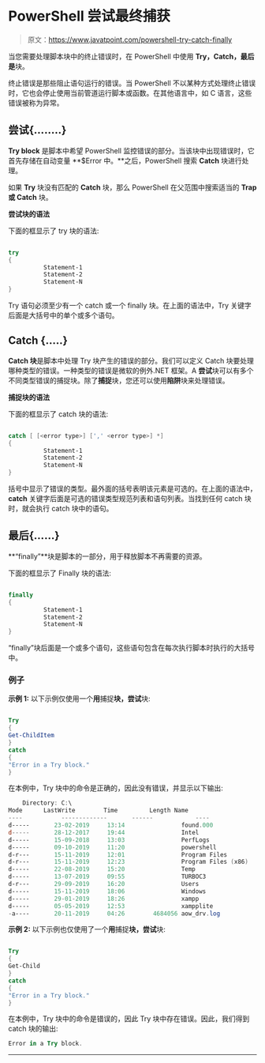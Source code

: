 # PowerShell 尝试最终捕获

> 原文：<https://www.javatpoint.com/powershell-try-catch-finally>

当您需要处理脚本块中的终止错误时，在 PowerShell 中使用 **Try，Catch，最后是**块。

终止错误是那些阻止语句运行的错误。当 PowerShell 不以某种方式处理终止错误时，它也会停止使用当前管道运行脚本或函数。在其他语言中，如 C 语言，这些错误被称为异常。

## 尝试{........}

**Try block** 是脚本中希望 PowerShell 监控错误的部分。当该块中出现错误时，它首先存储在自动变量 **$Error 中。**之后，PowerShell 搜索 **Catch** 块进行处理。

如果 **Try** 块没有匹配的 **Catch** 块，那么 PowerShell 在父范围中搜索适当的 **Trap 或 Catch** 块。

**尝试块的语法**

下面的框显示了 try 块的语法:

```ps1

try 
{
          Statement-1
          Statement-2
          Statement-N
}          

```

Try 语句必须至少有一个 catch 或一个 finally 块。在上面的语法中，Try 关键字后面是大括号中的单个或多个语句。

## Catch {.....}

**Catch 块**是脚本中处理 Try 块产生的错误的部分。我们可以定义 Catch 块要处理哪种类型的错误。一种类型的错误是微软的例外.NET 框架。A **尝试**块可以有多个不同类型错误的捕捉块。除了**捕捉**块，您还可以使用**陷阱**块来处理错误。

**捕捉块的语法**

下面的框显示了 catch 块的语法:

```ps1

catch [ [<error type>] [',' <error type>] *] 
{
          Statement-1
          Statement-2
          Statement-N
}     

```

括号中显示了错误的类型。最外面的括号表明该元素是可选的。在上面的语法中， **catch** 关键字后面是可选的错误类型规范列表和语句列表。当找到任何 catch 块时，就会执行 catch 块中的语句。

## 最后{......}

**“finally”**块是脚本的一部分，用于释放脚本不再需要的资源。

下面的框显示了 Finally 块的语法:

```ps1

finally
{
          Statement-1
          Statement-2
          Statement-N
}          

```

“finally”块后面是一个或多个语句，这些语句包含在每次执行脚本时执行的大括号中。

### 例子

**示例 1:** 以下示例仅使用一个**用**捕捉**块，尝试**块:

```ps1

Try
{
Get-ChildItem
}
catch
{
"Error in a Try block."
}

```

在本例中，Try 块中的命令是正确的，因此没有错误，并显示以下输出:

```ps1
    Directory: C:\
Mode      LastWrite        Time         Length Name
----           -------------       ------            ----
d-----       23-02-2019     13:14                found.000
d-----       28-12-2017     19:44                Intel
d-----       15-09-2018     13:03                PerfLogs
d-----       09-10-2019     11:20                powershell
d-r---       15-11-2019     12:01                Program Files
d-r---       15-11-2019     12:23                Program Files (x86)
d-----       22-08-2019     15:20                Temp
d-----       13-07-2019     09:55                TURBOC3
d-r---       29-09-2019     16:20                Users
d-----       15-11-2019     18:06                Windows
d-----       29-01-2019     18:26                xampp
d-----       05-05-2019     12:53                xampplite
-a----       20-11-2019     04:26        4684056 aow_drv.log  

```

**示例 2:** 以下示例也仅使用了一个**用**捕捉**块，尝试**块:

```ps1

Try
{
Get-Child
}
catch
{
"Error in a Try block."
}

```

在本例中，Try 块中的命令是错误的，因此 Try 块中存在错误。因此，我们得到 catch 块的输出:

```ps1
Error in a Try block.

```

* * *